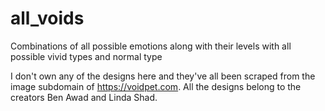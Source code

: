 # all_voids
Combinations of all possible emotions along with their levels with all possible vivid types and normal type

I don't own any of the designs here and they've all been scraped from the image subdomain of https://voidpet.com. All the designs belong to the creators Ben Awad and Linda Shad.
